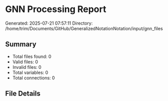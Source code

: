 # GNN Processing Report
Generated: 2025-07-21 07:57:11
Directory: /home/trim/Documents/GitHub/GeneralizedNotationNotation/input/gnn_files

## Summary
- Total files found: 0
- Valid files: 0
- Invalid files: 0
- Total variables: 0
- Total connections: 0

## File Details